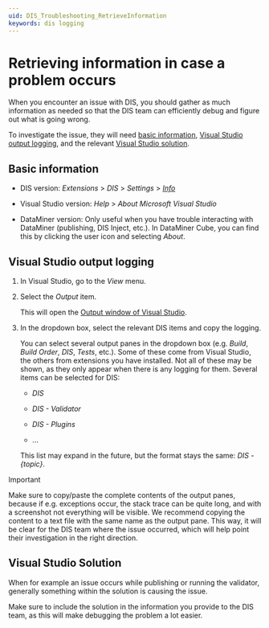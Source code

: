 ```yaml
---
uid: DIS_Troubleshooting_RetrieveInformation
keywords: dis logging
---
```


# Retrieving information in case a problem occurs

When you encounter an issue with DIS, you should gather as much information as needed so that the DIS team can efficiently debug and figure out what is going wrong.

To investigate the issue, they will need [basic information](#basic-information), [Visual Studio output logging](#visual-studio-output-logging), and the relevant [Visual Studio solution](#visual-studio-solution).

## Basic information

- DIS version: *Extensions* > *DIS* > *Settings* > *[Info](xref:DIS_settings#info)*

- Visual Studio version: *Help* > *About Microsoft Visual Studio*

- DataMiner version: Only useful when you have trouble interacting with DataMiner (publishing, DIS Inject, etc.). In DataMiner Cube, you can find this by clicking the user icon and selecting *About*.

## Visual Studio output logging

1. In Visual Studio, go to the *View* menu.

1. Select the *Output* item.

   This will open the [Output window of Visual Studio](https://learn.microsoft.com/en-us/visualstudio/ide/reference/output-window).

1. In the dropdown box, select the relevant DIS items and copy the logging.

   You can select several output panes in the dropdown box (e.g. *Build*, *Build Order*, *DIS*, *Tests*, etc.). Some of these come from Visual Studio, the others from extensions you have installed. Not all of these may be shown, as they only appear when there is any logging for them. Several items can be selected for DIS:

   - *DIS*

   - *DIS - Validator*

   - *DIS - Plugins*

   - ...

   This list may expand in the future, but the format stays the same: *DIS - {topic}*.

> [!IMPORTANT]
> Make sure to copy/paste the complete contents of the output panes, because if e.g. exceptions occur, the stack trace can be quite long, and with a screenshot not everything will be visible. We recommend copying the content to a text file with the same name as the output pane. This way, it will be clear for the DIS team where the issue occurred, which will help point their investigation in the right direction.

## Visual Studio Solution

When for example an issue occurs while publishing or running the validator, generally something within the solution is causing the issue.

Make sure to include the solution in the information you provide to the DIS team, as this will make debugging the problem a lot easier.
